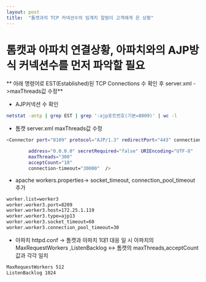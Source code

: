 ```yaml
---
layout: post
title:  "톰캣과의 TCP 커넥션수의 임계치 알람이 고객에게 온 상황"
---
```


# 톰캣과 아파치 연결상황, 아파치와의 AJP방식 커넥션수를 먼저 파악할 필요

** 아래 명령어로 EST(Established)된 TCP Connections 수 확인 후 server.xml ->maxThreads값 수정**

- AJP커넥션 수 확인
```bash
netstat -antp | grep EST | grep ':ajp포트번호(기본=8009)' | wc -l

```

- 톰캣 server.xml maxThreads값 수정

```bash
<Connector port="8109" protocol="AJP/1.3" redirectPort="443" connection-timeout="20000"

        address="0.0.0.0" secretRequired="false" URIEncoding="UTF-8"
        maxThreads="300"
        acceptCount="10"
        connection-timeout="30000"  />
```

- apache workers.properties-> socket_timeout, connection_pool_timeout 추가
  
```bash
worker.list=worker3
worker.worker3.port=8209
worker.worker3.host=172.25.1.119
worker.worker3.type=ajp13
worker.worker3.socket_timeout=60
worker.worker3.connection_pool_timeout=30
```

- 아파치 httpd.conf -> 톰캣과 아파치 1대1 대응 일 시 아파치의 MaxRequestWorkers ,ListenBacklog <-> 톰캣의 maxThreads,acceptCount 값과 각각 일치

```bash
MaxRequestWorkers 512
ListenBacklog 1024
```

